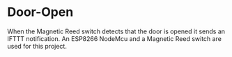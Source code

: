 # Door-Open
When the Magnetic Reed switch detects that the door is opened it sends an IFTTT notification. An ESP8266 NodeMcu and a Magnetic Reed switch are used for this project.
